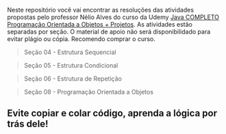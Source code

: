 Neste repositório você vai encontrar as resoluções das atividades propostas pelo professor Nélio Alves do curso da Udemy
[Java COMPLETO Programação Orientada a Objetos + Projetos](https://www.udemy.com/course/java-curso-completo/).
As atividades estão separadas por seção. O material de apoio não será disponibilidado para evitar plágio ou cópia.
Recomendo comprar o curso.

> Seção 04 - Estrutura Sequencial

> Seção 05 - Estrutura Condicional

> Seção 06 - Estrutura de Repetição

> Seção 08 - Programação Orientada a Objetos

## Evite copiar e colar código, aprenda a lógica por trás dele!